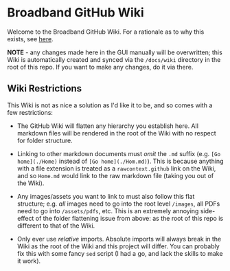 # Broadband GitHub Wiki

Welcome to the Broadband GitHub Wiki. For a rationale as to why this exists, see [here](https://wiki.uw.systems/posts/discovery-git-hub-wikis-j0ta1hcf).

**NOTE** - any changes made here in the GUI manually will be overwritten; this Wiki is automatically created and synced via the `/docs/wiki` directory in the root of this repo. If you want to make any changes, do it via there.

## Wiki Restrictions

This Wiki is not as nice a solution as I'd like it to be, and so comes with a few restrictions:

* The GitHub Wiki will flatten any hierarchy you establish here. All markdown files will be rendered in the root of the Wiki with no respect for folder structure.

* Linking to other markdown documents must *omit* the `.md` suffix (e.g. `[Go home](./Home)` instead of `[Go home](./Hom.md)`). This is because anything with a file extension is treated as a `rawcontext.github` link on the Wiki, and so `Home.md` would link to the raw markdown file (taking you out of the Wiki).

* Any images/assets you want to link to must also follow this flat structure; e.g. *all* images need to go into the root level `/images`, all PDFs need to go into `/assets/pdfs`, etc. This is an extremely annoying side-effect of the folder flattening issue from above: as the root of this repo is different to that of the Wiki.

* Only ever use *relative* imports. Absolute imports will always break in the Wiki as the root of the Wiki and this project will differ. You can probably fix this with some fancy `sed` script (I had a go, and lack the skills to make it work).
